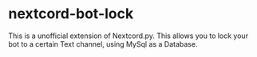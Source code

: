 # nextcord-bot-lock
This is a unofficial extension of Nextcord.py. This allows you to lock your bot to a certain Text channel, using MySql as a Database.
